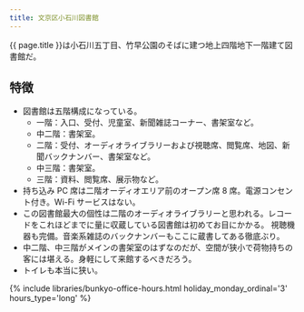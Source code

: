 ```yaml
---
title: 文京区小石川図書館
---
```


{{ page.title }}は小石川五丁目、竹早公園のそばに建つ地上四階地下一階建て図書館だ。

## 特徴

* 図書館は五階構成になっている。
  * 一階：入口、受付、児童室、新聞雑誌コーナー、書架室など。
  * 中二階：書架室。
  * 二階：受付、オーディオライブラリーおよび視聴席、閲覧席、地図、新聞バックナンバー、書架室など。
  * 中三階：書架室。
  * 三階：資料、閲覧席、展示物など。
* 持ち込み PC 席は二階オーディオエリア前のオープン席 8 席。電源コンセント付き。Wi-Fi サービスはない。
* この図書館最大の個性は二階のオーディオライブラリーと思われる。レコードをこれほどまでに量に収蔵している図書館は初めてお目にかかる。
  視聴機器も完備。音楽系雑誌のバックナンバーもここに蔵書してある徹底ぶり。
* 中二階、中三階がメインの書架室のはずなのだが、空間が狭小で荷物持ちの客には堪える。身軽にして来館するべきだろう。
* トイレも本当に狭い。

{% include libraries/bunkyo-office-hours.html
    holiday_monday_ordinal='3'
    hours_type='long' %}

